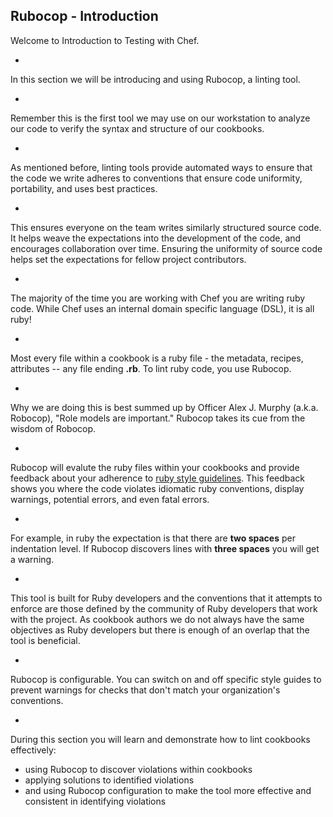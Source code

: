 ## Rubocop - Introduction

Welcome to Introduction to Testing with Chef. 

-

In this section we will be introducing and using Rubocop, a linting tool. 

-

Remember this is the first tool we may use on our workstation to analyze our code to verify the syntax and structure of our cookbooks.

-

As mentioned before, linting tools provide automated ways to ensure that the code we write adheres to conventions that ensure code uniformity, portability, and uses best practices. 

-

This ensures everyone on the team writes similarly structured source code. It helps weave the expectations into the development of the code, and encourages collaboration over time. Ensuring the uniformity of source code helps set the expectations for fellow project contributors.

-

The majority of the time you are working with Chef you are writing ruby code. While Chef uses an internal domain specific language (DSL), it is all ruby! 

-

Most every file within a cookbook is a ruby file - the metadata, recipes, attributes -- any file ending **.rb**. To lint ruby code, you use Rubocop. 

-

Why we are doing this is best summed up by Officer Alex J. Murphy (a.k.a. Robocop), "Role models are important."  Rubocop takes its cue from the wisdom of Robocop.

-

Rubocop will evalute the ruby files within your cookbooks and provide feedback about your adherence to [ruby style guidelines](https://github.com/bbatsov/ruby-style-guide). This feedback shows you where the code violates idiomatic ruby conventions, display warnings, potential errors, and even fatal errors. 

-

For example, in ruby the expectation is that there are **two spaces** per indentation level. If Rubocop discovers lines with **three spaces** you will get a warning.

-

This tool is built for Ruby developers and the conventions that it attempts to enforce are those defined by the community of Ruby developers that work with the project. As cookbook authors we do not always have the same objectives as Ruby developers but there is enough of an overlap that the tool is beneficial. 

-

Rubocop is configurable. You can switch on and off specific style guides to prevent warnings for checks that don't match your organization's conventions.

-

During this section you will learn and demonstrate how to lint cookbooks effectively:

* using Rubocop to discover violations within cookbooks
* applying solutions to identified violations
* and using Rubocop configuration to make the tool more effective and consistent in identifying violations
